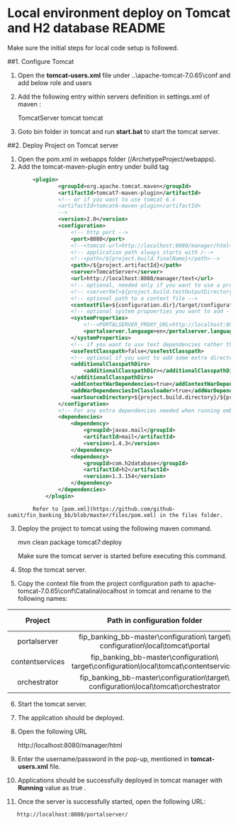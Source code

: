 # Local environment deploy on Tomcat and H2 database README

Make sure the initial steps for local code setup is followed.

##1. Configure Tomcat

   1. Open the **tomcat-users.xml** file under ..\apache-tomcat-7.0.65\conf and add below  role and users

        <role rolename="manager-gui"/>
        <role rolename="manager-script"/> 
        <user username="tomcat" password="tomcat" roles="manager-gui,manager-script"/>

   2. Add the following entry within servers definition in settings.xml of maven :
        
        <server>
         <id>TomcatServer</id>
	       <username> tomcat </username>
	       <password> tomcat </password>			
        </server>
        
   3. Goto bin folder in tomcat and run **start.bat** to start the tomcat server.        


##2. Deploy Project on Tomcat server
    
1. Open the pom.xml in webapps folder (/ArchetypeProject/webapps).
2. Add the tomcat-maven-plugin entry under build tag  
```xml
        <plugin>
                <groupId>org.apache.tomcat.maven</groupId>
                <artifactId>tomcat7-maven-plugin</artifactId>
                <!-- or if you want to use tomcat 6.x
                <artifactId>tomcat6-maven-plugin</artifactId>
                -->
                <version>2.0</version>
                <configuration>
                    <!-- http port -->
                    <port>8080</port>
                    <!--<tomcat-url>http://localhost:8080/manager/html</tomcat-url>-->
                    <!-- application path always starts with /-->
                    <!--<path>/${project.build.finalName}</path>-->
                    <path>/${project.artifactId}</path>
                    <server>TomcatServer</server>
                    <url>http://localhost:8080/manager/text</url>
                    <!-- optional, needed only if you want to use a preconfigured server.xml file -->
                    <!-- <serverXml>${project.build.testOutputDirectory}/configuration/tomcat/server.xml</serverXml>-->
                    <!-- optional path to a context file -->
                    <contextFile>${configuration.dir}/target/configuration/local/tomcat/${project.artifactId}/context.xml</contextFile>
                    <!-- optional system propoerties you want to add -->
                    <systemProperties>
                        <!--<PORTALSERVER_PROXY_URL>http://localhost:8082/mashupservices-webapp/prox</PORTALSERVER_PROXY_URL>-->
                        <portalserver.language>en</portalserver.language>
                    </systemProperties>
                    <!-- if you want to use test dependencies rather than only runtime -->
                    <useTestClasspath>false</useTestClasspath>
                    <!-- optional if you want to add some extra directories into the classloader -->
                    <additionalClasspathDirs>
                        <additionalClasspathDir></additionalClasspathDir>
                    </additionalClasspathDirs>
                    <addContextWarDependencies>true</addContextWarDependencies>
                    <addWarDependenciesInClassloader>true</addWarDependenciesInClassloader>
                    <warSourceDirectory>${project.build.directory}/${project.build.finalName}/</warSourceDirectory>
                </configuration>
                <!-- For any extra dependencies needed when running embedded Tomcat (not WAR dependencies) add them below -->
                <dependencies>
                    <dependency>
                        <groupId>javax.mail</groupId>
                        <artifactId>mail</artifactId>
                        <version>1.4.3</version>
                    </dependency>
                    <dependency>
                        <groupId>com.h2database</groupId>
                        <artifactId>h2</artifactId>
                        <version>1.3.154</version>
                    </dependency>
                </dependencies>
            </plugin>
```            
            Refer to [pom.xml](https://github.com/github-sumit/fin_banking_bb/blob/master/files/pom.xml) in the files folder.
            
   3. Deploy the project to tomcat using the following maven command.
        
        mvn clean package tomcat7:deploy
        
        Make sure the tomcat server is started before executing this command.
        
   4. Stop the tomcat server.
  
   5. Copy the context file from the project configuration path to apache-tomcat-7.0.65\conf\Catalina\localhost in tomcat and rename to the following names:
  
| Project  	| Path in configuration folder  	| Context file name in tomcat   |  
|:--------:|:----------------------------:|:---------------------------:|  
| portalserver	   | fip_banking_bb-master\configuration\ target\ configuration\local\tomcat\portal 	| portalserver.xml  |  
| contentservices 	  | fip_banking_bb-master\configuration\ target\configuration\local\tomcat\contentservices  | contentservices.xml  |   
| orchestrator    | fip_banking_bb-master\configuration\target\ configuration\local\tomcat\orchestrator  |  orchestrator.xml  |  
        
   6. Start the tomcat server.
  
   7.	The application should be deployed.
  
   8.	Open the following URL 
   
        http://localhost:8080/manager/html
        
   9.	Enter the username/password in the pop-up, mentioned in **tomcat-users.xml**  file.
  
  10.	Applications should be successfully deployed in tomcat manager with **Running** value as true .
  
  11.	Once the server is successfully started, open the following  URL:
  
       http://localhost:8080/portalserver/
